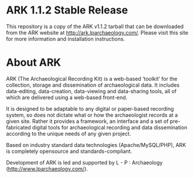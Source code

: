 # ARK 1.1.2 Stable Release

This repository is a copy of the ARK v1.1.2 tarball that can be downloaded from the ARK website at http://ark.lparchaeology.com/. Please visit this site for more information and installation instructions.

# About ARK

ARK (The Archaeological Recording Kit) is a web-based ‘toolkit’ for the collection, storage and dissemination of archaeological data.  It includes data-editing, data-creation, data-viewing and data-sharing tools, all of which are delivered using a web-based front-end.

It is designed to be adaptable to any digital or paper-based recording system, so does not dictate what or how the archaeologist records at a given site. Rather it provides a framework, an interface and a set of pre-fabricated digital tools for archaeological recording and data dissemination according to the unique needs of any given project.

Based on industry standard data technologies (Apache/MySQL/PHP), ARK is completely opensource and standards-compliant.

Development of ARK is led and supported by L - P : Archaeology (http://www.lparchaeology.com/).
